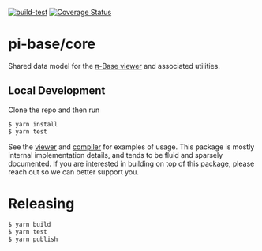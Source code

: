 [![build-test](https://github.com/pi-base/core/workflows/build-test/badge.svg)](https://github.com/pi-base/core/actions?query=branch%3Amaster)
[![Coverage Status](https://coveralls.io/repos/github/pi-base/core/badge.svg?branch=master)](https://coveralls.io/github/pi-base/core?branch=master)

# pi-base/core

Shared data model for the [π-Base viewer](https://github.com/pi-base/viewer) and associated utilities.

## Local Development

Clone the repo and then run

```bash
$ yarn install
$ yarn test
```

See the [viewer](https://github.com/pi-base/viewer) and [compiler](https://github.com/pi-base/compile) for examples of usage. This package is mostly internal implementation details, and tends to be fluid and sparsely documented. If you are interested in building on top of this package, please reach out so we can better support you.

# Releasing

```bash
$ yarn build
$ yarn test
$ yarn publish
```